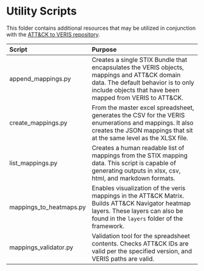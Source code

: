 # Utility Scripts

This folder contains additional resources that may be utilized in conjunction with the [ATT&CK to VERIS repository](/README.md).

| Script | Purpose |
|:---|:---|
| append_mappings.py | Creates a single STIX Bundle that encapsulates the VERIS objects, mappings and ATT&CK domain data. The default behavior is to only include objects that have been mapped from VERIS to ATT&CK. |
| create_mappings.py | From the master excel spreadsheet, generates the CSV for the VERIS enumerations and mappings. It also creates the JSON mappings that sit at the same level as the XLSX file. |
| list_mappings.py | Creates a human readable list of mappings from the STIX mapping data. This script is capable of generating outputs in xlsx, csv, html, and markdown formats. |
| mappings_to_heatmaps.py | Enables visualization of the veris mappings in the ATT&CK Matrix. Builds ATT&CK Navigator heatmap layers. These layers can also be found in the `layers` folder of the framework. |
| mappings_validator.py | Validation tool for the spreadsheet contents. Checks ATT&CK IDs are valid per the specified version, and VERIS paths are valid. |
